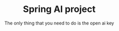 <h1 align="center">
    Spring AI project
</h1>
<p align="center">
    The only thing that you need to do is the open ai key
</p>
